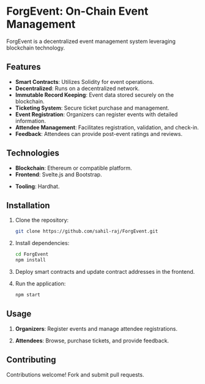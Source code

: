 # ForgEvent: On-Chain Event Management

ForgEvent is a decentralized event management system leveraging blockchain technology.

## Features

- **Smart Contracts**: Utilizes Solidity for event operations.
- **Decentralized**: Runs on a decentralized network.
- **Immutable Record Keeping**: Event data stored securely on the blockchain.
- **Ticketing System**: Secure ticket purchase and management.
- **Event Registration**: Organizers can register events with detailed information.
- **Attendee Management**: Facilitates registration, validation, and check-in.
- **Feedback**: Attendees can provide post-event ratings and reviews.

## Technologies

- **Blockchain**: Ethereum or compatible platform.
- **Frontend**: Svelte.js and Bootstrap.
<!-- - **Storage**: Optional IPFS for decentralized media storage. -->
- **Tooling**: Hardhat.

## Installation

1. Clone the repository:

   ```bash
   git clone https://github.com/sahil-raj/ForgEvent.git
   ```

2. Install dependencies:

   ```bash
   cd ForgEvent
   npm install
   ```

3. Deploy smart contracts and update contract addresses in the frontend.

4. Run the application:

   ```bash
   npm start
   ```

## Usage

1. **Organizers**: Register events and manage attendee registrations.
   
2. **Attendees**: Browse, purchase tickets, and provide feedback.

## Contributing

Contributions welcome! Fork and submit pull requests.
